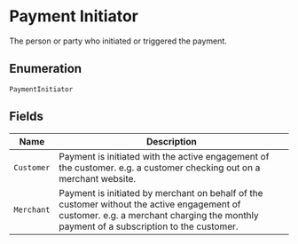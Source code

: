 
# Payment Initiator

The person or party who initiated or triggered the payment.

## Enumeration

`PaymentInitiator`

## Fields

| Name | Description |
|  --- | --- |
| `Customer` | Payment is initiated with the active engagement of the customer. e.g. a customer checking out on a merchant website. |
| `Merchant` | Payment is initiated by merchant on behalf of the customer without the active engagement of customer. e.g. a merchant charging the monthly payment of a subscription to the customer. |

